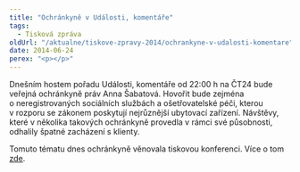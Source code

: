 ```yaml
---
title: "Ochránkyně v Události, komentáře"
tags:
  - Tisková zpráva
oldUrl: "/aktualne/tiskove-zpravy-2014/ochrankyne-v-udalosti-komentare"
date: 2014-06-24
perex: "<p></p>"
---
```


<!-- imported from the old website -->

<p>Dnešním hostem pořadu Události, komentáře od 22:00 h na ČT24 bude veřejná ochránkyně práv Anna Šabatová. Hovořit bude zejména o neregistrovaných sociálních službách a ošetřovatelské péči, kterou v rozporu se zákonem poskytují nejrůznější ubytovací zařízení. Návštěvy, které v několika takových ochránkyně provedla v rámci své působnosti, odhalily špatné zacházení s klienty. </p><p>Tomuto tématu dnes ochránkyně věnovala tiskovou konferenci. Více o tom <a href="http://www.ochrance.cz/tiskove-zpravy/tiskove-zpravy-2014/ochrankyne-varuje-pred-nelegalnimi-socialnimi-sluzbami/">zde</a>.</p>
